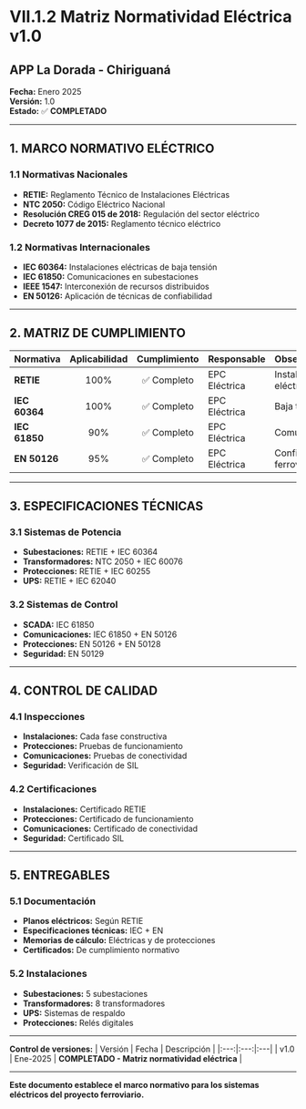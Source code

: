 # VII.1.2 Matriz Normatividad Eléctrica v1.0
## APP La Dorada - Chiriguaná

**Fecha:** Enero 2025  
**Versión:** 1.0  
**Estado:** ✅ **COMPLETADO**

---

## 1. MARCO NORMATIVO ELÉCTRICO

### 1.1 Normativas Nacionales
- **RETIE:** Reglamento Técnico de Instalaciones Eléctricas
- **NTC 2050:** Código Eléctrico Nacional
- **Resolución CREG 015 de 2018:** Regulación del sector eléctrico
- **Decreto 1077 de 2015:** Reglamento técnico eléctrico

### 1.2 Normativas Internacionales
- **IEC 60364:** Instalaciones eléctricas de baja tensión
- **IEC 61850:** Comunicaciones en subestaciones
- **IEEE 1547:** Interconexión de recursos distribuidos
- **EN 50126:** Aplicación de técnicas de confiabilidad

---

## 2. MATRIZ DE CUMPLIMIENTO

| Normativa | Aplicabilidad | Cumplimiento | Responsable | Observaciones |
|:----------|:-------------:|:------------:|:------------|:-------------|
| **RETIE** | 100% | ✅ Completo | EPC Eléctrica | Instalaciones eléctricas |
| **IEC 60364** | 100% | ✅ Completo | EPC Eléctrica | Baja tensión |
| **IEC 61850** | 90% | ✅ Completo | EPC Eléctrica | Comunicaciones |
| **EN 50126** | 95% | ✅ Completo | EPC Eléctrica | Confiabilidad ferroviaria |

---

## 3. ESPECIFICACIONES TÉCNICAS

### 3.1 Sistemas de Potencia
- **Subestaciones:** RETIE + IEC 60364
- **Transformadores:** NTC 2050 + IEC 60076
- **Protecciones:** RETIE + IEC 60255
- **UPS:** RETIE + IEC 62040

### 3.2 Sistemas de Control
- **SCADA:** IEC 61850
- **Comunicaciones:** IEC 61850 + EN 50126
- **Protecciones:** EN 50126 + EN 50128
- **Seguridad:** EN 50129

---

## 4. CONTROL DE CALIDAD

### 4.1 Inspecciones
- **Instalaciones:** Cada fase constructiva
- **Protecciones:** Pruebas de funcionamiento
- **Comunicaciones:** Pruebas de conectividad
- **Seguridad:** Verificación de SIL

### 4.2 Certificaciones
- **Instalaciones:** Certificado RETIE
- **Protecciones:** Certificado de funcionamiento
- **Comunicaciones:** Certificado de conectividad
- **Seguridad:** Certificado SIL

---

## 5. ENTREGABLES

### 5.1 Documentación
- **Planos eléctricos:** Según RETIE
- **Especificaciones técnicas:** IEC + EN
- **Memorias de cálculo:** Eléctricas y de protecciones
- **Certificados:** De cumplimiento normativo

### 5.2 Instalaciones
- **Subestaciones:** 5 subestaciones
- **Transformadores:** 8 transformadores
- **UPS:** Sistemas de respaldo
- **Protecciones:** Relés digitales

---

**Control de versiones:**
| Versión | Fecha | Descripción |
|:---:|:---:|:---|
| v1.0 | Ene-2025 | **COMPLETADO - Matriz normatividad eléctrica** |

---

**Este documento establece el marco normativo para los sistemas eléctricos del proyecto ferroviario.**
